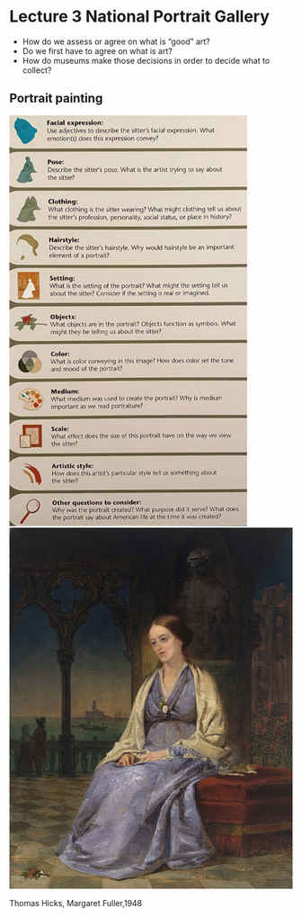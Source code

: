 # Lecture 3 National Portrait Gallery
- How do we assess or agree on what is “good” art?
- Do we first have to agree on what is art?
- How do museums make those decisions in order to decide what to
collect?
## Portrait painting
![Portrait](./Portrait.jpg "Portrait")
![Margaret_Fuller](./Margaret_Fuller.jpg "Margaret_Fuller")

Thomas Hicks, Margaret Fuller,1948
